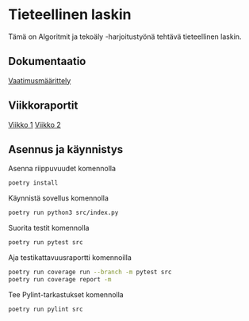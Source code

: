 # Tieteellinen laskin

Tämä on Algoritmit ja tekoäly -harjoitustyönä tehtävä tieteellinen laskin.

## Dokumentaatio

[Vaatimusmäärittely](https://github.com/sari-bee/tieteellinen_laskin/blob/main/dokumentaatio/vaatimusmaarittely.md)

## Viikkoraportit

[Viikko 1](https://github.com/sari-bee/tieteellinen_laskin/blob/main/dokumentaatio/viikkoraportit/viikko1.md)
[Viikko 2](https://github.com/sari-bee/tieteellinen_laskin/blob/main/dokumentaatio/viikkoraportit/viikko2.md)

## Asennus ja käynnistys

Asenna riippuvuudet komennolla

```bash
poetry install
```

Käynnistä sovellus komennolla

```bash
poetry run python3 src/index.py
```

Suorita testit komennolla

```bash
poetry run pytest src
```

Aja testikattavuusraportti komennoilla

```bash
poetry run coverage run --branch -m pytest src
poetry run coverage report -m
```

Tee Pylint-tarkastukset komennolla

```bash
poetry run pylint src
```